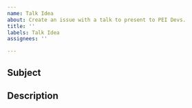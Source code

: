 ```yaml
---
name: Talk Idea
about: Create an issue with a talk to present to PEI Devs.
title: ''
labels: Talk Idea
assignees: ''

---
```


## Subject

<!-- A single sentence of what the talk is about -->

## Description

<!-- A more substantial description of what talk is about -->
